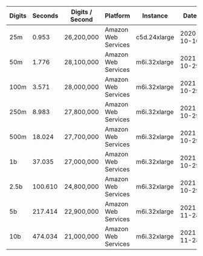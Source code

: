 | Digits | Seconds | Digits / Second | Platform | Instance | Date | Files |
| ------ | ------- | --------------- | -------- | -------- | ---- | ----- |
| 25m | 0.953 | 26,200,000 | Amazon Web Services | c5d.24xlarge | 2020-10-10 | [cfg](../Amazon%20Web%20Services/c5d.24xlarge/Gamma%28%E2%85%94%29%20%5BSeries-Pi%20%28Brown%29%5D/Gamma%28%E2%85%94%29%20-%2020201010-104504.cfg) [out](../Amazon%20Web%20Services/c5d.24xlarge/Gamma%28%E2%85%94%29%20%5BSeries-Pi%20%28Brown%29%5D/Gamma%28%E2%85%94%29%20-%2020201010-104504.out) [txt](../Amazon%20Web%20Services/c5d.24xlarge/Gamma%28%E2%85%94%29%20%5BSeries-Pi%20%28Brown%29%5D/Gamma%28%E2%85%94%29%20-%2020201010-104504.txt) |
| 50m | 1.776 | 28,100,000 | Amazon Web Services | m6i.32xlarge | 2021-10-29 | [cfg](../Amazon%20Web%20Services/m6i.32xlarge/Gamma%28%E2%85%94%29%20%5BSeries-Pi%20%28Brown%29%5D/Gamma%28%E2%85%94%29%20-%2020211029-162759.cfg) [out](../Amazon%20Web%20Services/m6i.32xlarge/Gamma%28%E2%85%94%29%20%5BSeries-Pi%20%28Brown%29%5D/Gamma%28%E2%85%94%29%20-%2020211029-162759.out) [txt](../Amazon%20Web%20Services/m6i.32xlarge/Gamma%28%E2%85%94%29%20%5BSeries-Pi%20%28Brown%29%5D/Gamma%28%E2%85%94%29%20-%2020211029-162759.txt) |
| 100m | 3.571 | 28,000,000 | Amazon Web Services | m6i.32xlarge | 2021-10-29 | [cfg](../Amazon%20Web%20Services/m6i.32xlarge/Gamma%28%E2%85%94%29%20%5BSeries-Pi%20%28Brown%29%5D/Gamma%28%E2%85%94%29%20-%2020211029-162815.cfg) [out](../Amazon%20Web%20Services/m6i.32xlarge/Gamma%28%E2%85%94%29%20%5BSeries-Pi%20%28Brown%29%5D/Gamma%28%E2%85%94%29%20-%2020211029-162815.out) [txt](../Amazon%20Web%20Services/m6i.32xlarge/Gamma%28%E2%85%94%29%20%5BSeries-Pi%20%28Brown%29%5D/Gamma%28%E2%85%94%29%20-%2020211029-162815.txt) |
| 250m | 8.983 | 27,800,000 | Amazon Web Services | m6i.32xlarge | 2021-10-29 | [cfg](../Amazon%20Web%20Services/m6i.32xlarge/Gamma%28%E2%85%94%29%20%5BSeries-Pi%20%28Brown%29%5D/Gamma%28%E2%85%94%29%20-%2020211029-162838.cfg) [out](../Amazon%20Web%20Services/m6i.32xlarge/Gamma%28%E2%85%94%29%20%5BSeries-Pi%20%28Brown%29%5D/Gamma%28%E2%85%94%29%20-%2020211029-162838.out) [txt](../Amazon%20Web%20Services/m6i.32xlarge/Gamma%28%E2%85%94%29%20%5BSeries-Pi%20%28Brown%29%5D/Gamma%28%E2%85%94%29%20-%2020211029-162838.txt) |
| 500m | 18.024 | 27,700,000 | Amazon Web Services | m6i.32xlarge | 2021-10-29 | [cfg](../Amazon%20Web%20Services/m6i.32xlarge/Gamma%28%E2%85%94%29%20%5BSeries-Pi%20%28Brown%29%5D/Gamma%28%E2%85%94%29%20-%2020211029-174519.cfg) [out](../Amazon%20Web%20Services/m6i.32xlarge/Gamma%28%E2%85%94%29%20%5BSeries-Pi%20%28Brown%29%5D/Gamma%28%E2%85%94%29%20-%2020211029-174519.out) [txt](../Amazon%20Web%20Services/m6i.32xlarge/Gamma%28%E2%85%94%29%20%5BSeries-Pi%20%28Brown%29%5D/Gamma%28%E2%85%94%29%20-%2020211029-174519.txt) |
| 1b | 37.035 | 27,000,000 | Amazon Web Services | m6i.32xlarge | 2021-10-29 | [cfg](../Amazon%20Web%20Services/m6i.32xlarge/Gamma%28%E2%85%94%29%20%5BSeries-Pi%20%28Brown%29%5D/Gamma%28%E2%85%94%29%20-%2020211029-174600.cfg) [out](../Amazon%20Web%20Services/m6i.32xlarge/Gamma%28%E2%85%94%29%20%5BSeries-Pi%20%28Brown%29%5D/Gamma%28%E2%85%94%29%20-%2020211029-174600.out) [txt](../Amazon%20Web%20Services/m6i.32xlarge/Gamma%28%E2%85%94%29%20%5BSeries-Pi%20%28Brown%29%5D/Gamma%28%E2%85%94%29%20-%2020211029-174600.txt) |
| 2.5b | 100.610 | 24,800,000 | Amazon Web Services | m6i.32xlarge | 2021-10-29 | [cfg](../Amazon%20Web%20Services/m6i.32xlarge/Gamma%28%E2%85%94%29%20%5BSeries-Pi%20%28Brown%29%5D/Gamma%28%E2%85%94%29%20-%2020211029-211719.cfg) [out](../Amazon%20Web%20Services/m6i.32xlarge/Gamma%28%E2%85%94%29%20%5BSeries-Pi%20%28Brown%29%5D/Gamma%28%E2%85%94%29%20-%2020211029-211719.out) [txt](../Amazon%20Web%20Services/m6i.32xlarge/Gamma%28%E2%85%94%29%20%5BSeries-Pi%20%28Brown%29%5D/Gamma%28%E2%85%94%29%20-%2020211029-211719.txt) |
| 5b | 217.414 | 22,900,000 | Amazon Web Services | m6i.32xlarge | 2021-11-28 | [cfg](../Amazon%20Web%20Services/m6i.32xlarge/Gamma%28%E2%85%94%29%20%5BSeries-Pi%20%28Brown%29%5D/Gamma%28%E2%85%94%29%20-%2020211128-015546.cfg) [out](../Amazon%20Web%20Services/m6i.32xlarge/Gamma%28%E2%85%94%29%20%5BSeries-Pi%20%28Brown%29%5D/Gamma%28%E2%85%94%29%20-%2020211128-015546.out) [txt](../Amazon%20Web%20Services/m6i.32xlarge/Gamma%28%E2%85%94%29%20%5BSeries-Pi%20%28Brown%29%5D/Gamma%28%E2%85%94%29%20-%2020211128-015546.txt) |
| 10b | 474.034 | 21,000,000 | Amazon Web Services | m6i.32xlarge | 2021-11-28 | [cfg](../Amazon%20Web%20Services/m6i.32xlarge/Gamma%28%E2%85%94%29%20%5BSeries-Pi%20%28Brown%29%5D/Gamma%28%E2%85%94%29%20-%2020211128-173053.cfg) [out](../Amazon%20Web%20Services/m6i.32xlarge/Gamma%28%E2%85%94%29%20%5BSeries-Pi%20%28Brown%29%5D/Gamma%28%E2%85%94%29%20-%2020211128-173053.out) [txt](../Amazon%20Web%20Services/m6i.32xlarge/Gamma%28%E2%85%94%29%20%5BSeries-Pi%20%28Brown%29%5D/Gamma%28%E2%85%94%29%20-%2020211128-173053.txt) |
